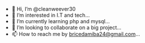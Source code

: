 - 👋 Hi, I’m @cleanweever30
- 👀 I’m interested in I.T and tech...
- 🌱 I’m currently learning php and mysql...
- 💞️ I’m looking to collaborate on a big project...
- 📫 How to reach me by bricedamiba24@gmail.com...

<!---
cleanweever30/cleanweever30 is a ✨ special ✨ repository because its `README.md` (this file) appears on your GitHub profile.
You can click the Preview link to take a look at your changes.
--->
